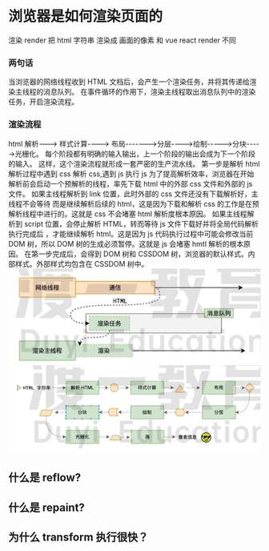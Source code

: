 # 浏览器是如何渲染页面的

渲染 render
把 html 字符串 渲染成 画面的像素
和 vue react render 不同

### 两句话

当浏览器的网络线程收到 HTML 文档后，会产生一个渲染任务，并将其传递给渲染主线程的消息队列。
在事件循环的作用下，渲染主线程取出消息队列中的渲染任务，开启渲染流程。

### 渲染流程

html 解析---> 样式计算----> 布局------->分层---->绘制----->分块----->光栅化。
每个阶段都有明确的输入输出，上一个阶段的输出会成为下一个阶段的输入。
这样，这个渲染流程就形成一套严密的生产流水线。
第一步是解析 html
解析过程中遇到 css 解析 css,遇到 js 执行 js 为了提高解析效率，浏览器在开始解析前会启动一个预解析的线程，率先下载 html 中的外部 css 文件和外部的 js 文件。
如果主线程解析到 link 位置，此时外部的 css 文件还没有下载解析好，主线程不会等待
而是继续解析后续的 html，这是因为下载和解析 css 的工作是在预解析线程中进行的。这就是 css 不会堵塞 html 解析度根本原因。
如果主线程解析到 script 位置，会停止解析 HTML，转而等待 js 文件下载好并将全局代码解析执行完成后
，才能继续解析 html。这是因为 js 代码执行过程中可能会修改当前 DOM 树，所以 DOM 树的生成必须暂停。这就是 js 会堵塞 hmtl 解析的根本原因。
在第一步完成后，会得到 DOM 树和 CSSDOM 树，浏览器的默认样式。内部样式。外部样式均包含在 CSSDOM 树中。
![渲染进程](./渲染.png)
![渲染流水线](渲染流水线.png)

## 什么是 reflow?

## 什么是 repaint?

## 为什么 transform 执行很快？
